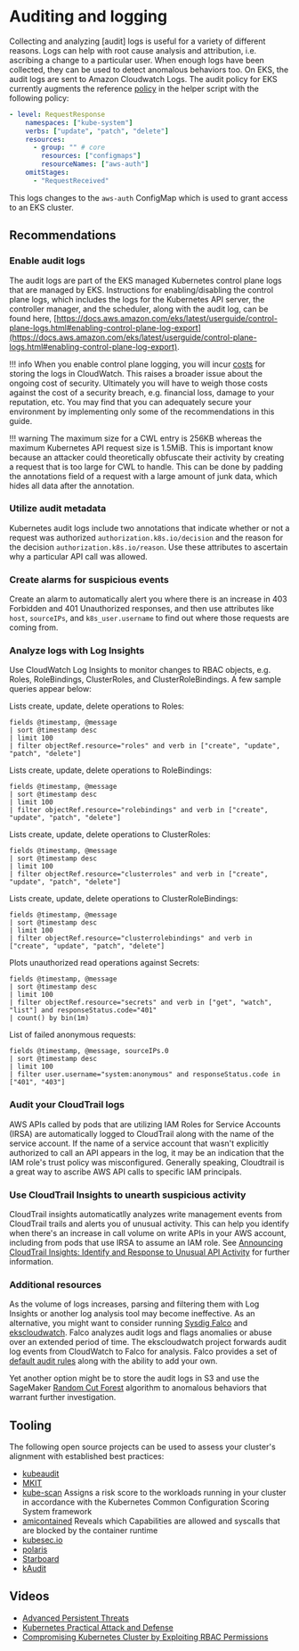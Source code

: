 # Auditing and logging
Collecting and analyzing \[audit\] logs is useful for a variety of different reasons.  Logs can help with root cause analysis and attribution, i.e. ascribing a change to a particular user. When enough logs have been collected, they can be used to detect anomalous behaviors too. On EKS, the audit logs are sent to Amazon Cloudwatch Logs. The audit policy for EKS currently augments the reference [policy](https://github.com/kubernetes/kubernetes/blob/master/cluster/gce/gci/configure-helper.sh#L983-L1108) in the helper script with the following policy: 

```yaml
- level: RequestResponse
    namespaces: ["kube-system"]
    verbs: ["update", "patch", "delete"]
    resources:
      - group: "" # core
        resources: ["configmaps"]
        resourceNames: ["aws-auth"]
    omitStages:
      - "RequestReceived"
```
This logs changes to the `aws-auth` ConfigMap which is used to grant access to an EKS cluster. 

## Recommendations

### Enable audit logs
The audit logs are part of the EKS managed Kubernetes control plane logs that are managed by EKS.  Instructions for enabling/disabling the control plane logs, which includes the logs for the Kubernetes API server, the controller manager, and the scheduler, along with the audit log, can be found here, [https://docs.aws.amazon.com/eks/latest/userguide/control-plane-logs.html#enabling-control-plane-log-export](https://docs.aws.amazon.com/eks/latest/userguide/control-plane-logs.html#enabling-control-plane-log-export). 

!!! info
    When you enable control plane logging, you will incur [costs](https://aws.amazon.com/cloudwatch/pricing/) for storing the logs in CloudWatch. This raises a broader issue about the ongoing cost of security. Ultimately you will have to weigh those costs against the cost of a security breach, e.g. financial loss, damage to your reputation, etc. You may find that you can adequately secure your environment by implementing only some of the recommendations in this guide. 

!!! warning
    The maximum size for a CWL entry is 256KB whereas the maximum Kubernetes API request size is 1.5MiB. This is important know because an attacker could theoretically obfuscate their activity by creating a request that is too large for CWL to handle. This can be done by padding the annotations field of a request with a large amount of junk data, which hides all data after the annotation.

### Utilize audit metadata
Kubernetes audit logs include two annotations that indicate whether or not a request was authorized `authorization.k8s.io/decision` and the reason for the decision `authorization.k8s.io/reason`.  Use these attributes to ascertain why a particular API call was allowed. 
   
### Create alarms for suspicious events
Create an alarm to automatically alert you where there is an increase in 403 Forbidden and 401 Unauthorized responses, and then use attributes like `host`, `sourceIPs`, and `k8s_user.username` to find out where those requests are coming from.
  
### Analyze logs with Log Insights
Use CloudWatch Log Insights to monitor changes to RBAC objects, e.g. Roles, RoleBindings, ClusterRoles, and ClusterRoleBindings.  A few sample queries appear below: 

Lists create, update, delete operations to Roles:
```
fields @timestamp, @message
| sort @timestamp desc
| limit 100
| filter objectRef.resource="roles" and verb in ["create", "update", "patch", "delete"]
```
Lists create, update, delete operations to RoleBindings:
```
fields @timestamp, @message
| sort @timestamp desc
| limit 100
| filter objectRef.resource="rolebindings" and verb in ["create", "update", "patch", "delete"]
```
Lists create, update, delete operations to ClusterRoles:
```
fields @timestamp, @message
| sort @timestamp desc
| limit 100
| filter objectRef.resource="clusterroles" and verb in ["create", "update", "patch", "delete"]
```
Lists create, update, delete operations to ClusterRoleBindings:
```
fields @timestamp, @message
| sort @timestamp desc
| limit 100
| filter objectRef.resource="clusterrolebindings" and verb in ["create", "update", "patch", "delete"]
```
Plots unauthorized read operations against Secrets:
```
fields @timestamp, @message
| sort @timestamp desc
| limit 100
| filter objectRef.resource="secrets" and verb in ["get", "watch", "list"] and responseStatus.code="401"
| count() by bin(1m)
```
List of failed anonymous requests:
```
fields @timestamp, @message, sourceIPs.0
| sort @timestamp desc
| limit 100
| filter user.username="system:anonymous" and responseStatus.code in ["401", "403"]
```

### Audit your CloudTrail logs
AWS APIs called by pods that are utilizing IAM Roles for Service Accounts (IRSA) are automatically logged to CloudTrail along with the name of the service account. If the name of a service account that wasn't explicitly authorized to call an API appears in the log, it may be an indication that the IAM role's trust policy was misconfigured. Generally speaking, Cloudtrail is a great way to ascribe AWS API calls to specific IAM principals. 

### Use CloudTrail Insights to unearth suspicious activity
CloudTrail insights automaticatlly analyzes write management events from CloudTrail trails and alerts you of unusual activity. This can help you identify when there's an increase in call volume on write APIs in your AWS account, including from pods that use IRSA to assume an IAM role. See [Announcing CloudTrail Insights: Identify and Response to Unusual API Activity](https://aws.amazon.com/blogs/aws/announcing-cloudtrail-insights-identify-and-respond-to-unusual-api-activity/) for further information.

### Additional resources
As the volume of logs increases, parsing and filtering them with Log Insights or another log analysis tool may become ineffective.  As an alternative, you might want to consider running [Sysdig Falco](https://github.com/falcosecurity/falco) and [ekscloudwatch](https://github.com/sysdiglabs/ekscloudwatch). Falco analyzes audit logs and flags anomalies or abuse over an extended period of time. The ekscloudwatch project forwards audit log events from CloudWatch to Falco for analysis. Falco provides a set of [default audit rules](https://github.com/falcosecurity/falco/blob/master/rules/k8s_audit_rules.yaml) along with the ability to add your own. 

Yet another option might be to store the audit logs in S3 and use the SageMaker [Random Cut Forest](https://docs.aws.amazon.com/sagemaker/latest/dg/randomcutforest.html) algorithm to anomalous behaviors that warrant further investigation.

## Tooling
The following open source projects can be used to assess your cluster's alignment with established best practices:

+ [kubeaudit](https://github.com/Shopify/kubeaudit)
+ [MKIT](https://github.com/darkbitio/mkit)
+ [kube-scan](https://github.com/octarinesec/kube-scan) Assigns a risk score to the workloads running in your cluster in accordance with the Kubernetes Common Configuration Scoring System framework
+ [amicontained](https://github.com/genuinetools/amicontained) Reveals which Capabilities are allowed and syscalls that are blocked by the container runtime
+ [kubesec.io](https://kubesec.io/)
+ [polaris](https://github.com/FairwindsOps/polaris)
+ [Starboard](https://github.com/aquasecurity/starboard)
+ [kAudit](https://www.alcide.io/kaudit-K8s-forensics/)

## Videos
+ [Advanced Persistent Threats](https://www.youtube.com/watch?v=CH7S5rE3j8w)
+ [Kubernetes Practical Attack and Defense](https://www.youtube.com/watch?v=LtCx3zZpOfs)
+ [Compromising Kubernetes Cluster by Exploiting RBAC Permissions](https://www.youtube.com/watch?v=1LMo0CftVC4)

